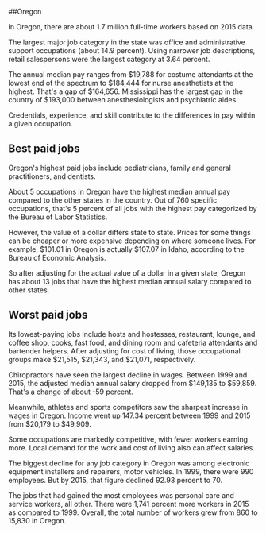 

##Oregon

In Oregon, there are about 1.7 million full-time workers based on 2015 data.

The largest major job category in the state was <span class='occ_title_em state'>office and administrative support occupations</span> (about 14.9 percent). Using narrower job descriptions, <span class='occ_title_em state'>retail salespersons</span> were the largest category at 3.64 percent.
               
The annual median pay ranges from $19,788 for <span class='occ_title_em state'>costume attendants</span> at the lowest end of the spectrum to  $184,444 for <span class='occ_title_em state'>nurse anesthetists</span> at the highest. That's a gap of $164,656. Mississippi has the largest gap in the country of $193,000 between <span class='occ_title_em state'>anesthesiologists and psychiatric aides</span>.
          
Credentials, experience, and skill contribute to the differences in pay within a given occupation.

## Best paid jobs
Oregon's highest paid jobs include <span class='occ_title_em state'>pediatricians, family and general practitioners</span>, and <span class='occ_title_em state'>dentists</span>.
               
About 5 occupations in Oregon have the highest median annual pay compared to the other states in the country. Out of 760 specific occupations, that's 5 percent of all jobs with the highest pay categorized by the Bureau of Labor Statistics.
               
However, the value of a dollar differs state to state. Prices for some things can be cheaper or more expensive depending on where someone lives. For example, $101.01 in Oregon is actually $107.07 in Idaho, according to the Bureau of Economic Analysis.
               
So after adjusting for the actual value of a dollar in a given state, Oregon has about 13 jobs that have the highest median annual salary compared to other states.
               
## Worst paid jobs

Its lowest-paying jobs include <span class='occ_title_em state'>hosts and hostesses, restaurant, lounge, and coffee shop</span>, <span class='occ_title_em state'>cooks, fast food</span>, and <span class='occ_title_em state'>dining room and cafeteria attendants and bartender helpers</span>. After adjusting for cost of living, those occupational groups make $21,515,  $21,343, and  $21,071, respectively.
               
<span class='occ_title_em state'>Chiropractors</span> have seen the largest decline in wages. Between 1999 and 2015, the adjusted median annual salary dropped from $149,135 to $59,859. That's a change of about -59 percent.
               
Meanwhile, <span class='occ_title_em state'>athletes and sports competitors</span> saw the sharpest increase in wages in Oregon. Income went up 147.34 percent between 1999 and 2015 from $20,179 to $49,909.

Some occupations are markedly competitive, with fewer workers earning more. Local demand for the work and cost of living also can affect salaries.

            
The biggest decline for any job category in Oregon was among <span class='occ_title_em state'>electronic equipment installers and repairers, motor vehicles</span>. In 1999, there were 990 employees. But by 2015, that figure declined 92.93 percent to 70. 
               
The jobs that had gained the most employees was personal care and service workers, all other. There were 1,741 percent more workers in 2015 as compared to 1999. Overall, the total number of workers grew from 860 to 15,830 in Oregon.

